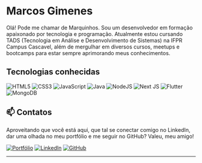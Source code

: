 # Marcos Gimenes
Olá! Pode me chamar de Marquinhos. Sou um desenvolvedor em formação apaixonado por tecnologia e programação.
Atualmente estou cursando TADS (Tecnologia em Análise e Desenvolvimento de Sistemas) na IFPR Campus Cascavel, além de mergulhar em diversos cursos, meetups e bootcamps para estar sempre aprimorando meus conhecimentos.

## Tecnologias conhecidas
![HTML5](https://img.shields.io/badge/HTML5-E34F26?style=for-the-badge&logo=html5&logoColor=white)
![CSS3](https://img.shields.io/badge/CSS3-1572B6?style=for-the-badge&logo=css3&logoColor=white
)
![JavaScript](https://img.shields.io/badge/JavaScript-323330?style=for-the-badge&logo=javascript&logoColor=F7DF1E
)
![Java](https://img.shields.io/badge/java-%23ED8B00.svg?style=for-the-badge&logo=openjdk&logoColor=white)
![NodeJS](https://img.shields.io/badge/node.js-6DA55F?style=for-the-badge&logo=node.js&logoColor=white)
![Next JS](https://img.shields.io/badge/Next-black?style=for-the-badge&logo=next.js&logoColor=white)
![Flutter](https://img.shields.io/badge/Flutter-02569B?style=for-the-badge&logo=flutter&logoColor=white)
![MongoDB](https://img.shields.io/badge/MongoDB-%234ea94b.svg?style=for-the-badge&logo=mongodb&logoColor=white)

## 📫 Contatos
Aproveitando que você está aqui, que tal se conectar comigo no LinkedIn, dar uma olhada no meu portfólio e me seguir no GitHub? Valeu, meu amigo!

[![Portfólio](https://img.shields.io/badge/meu_portfolio-000?style=for-the-badge&logo=ko-fi&logoColor=white)](https://marcosgimenes.vercel.app/)
[![LinkedIn](https://img.shields.io/badge/LinkedIn-0077B5?style=for-the-badge&logo=linkedin&logoColor=white)](https://www.linkedin.com/in/marcosfgimenes)
[![GitHub](https://img.shields.io/badge/GitHub-100000?style=for-the-badge&logo=github&logoColor=white)](https://github.com/MarcosFGimenes)

---
